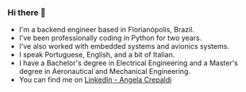 ### Hi there 👋

- I'm a backend engineer based in Florianópolis, Brazil.
- I've been professionally coding in Python for two years.
- I've also worked with embedded systems and avionics systems.
- I speak Portuguese, English, and a bit of Italian.
- I have a Bachelor's degree in Electrical Engineering and a Master's degree in Aeronautical and Mechanical Engineering.
- You can find me on [LinkedIn - Angela Crepaldi](https://www.linkedin.com/in/angelacrepaldi/?locale=en_US)


<!--
**angelacpd/angelacpd** is a ✨ _special_ ✨ repository because its `README.md` (this file) appears on your GitHub profile.

Here are some ideas to get you started:

- 🔭 I’m currently working on ...
- 🌱 I’m currently learning ...
- 👯 I’m looking to collaborate on ...
- 🤔 I’m looking for help with ...
- 💬 Ask me about ...
- 📫 How to reach me: ...
- 😄 Pronouns: ...
- ⚡ Fun fact: ...
-->
